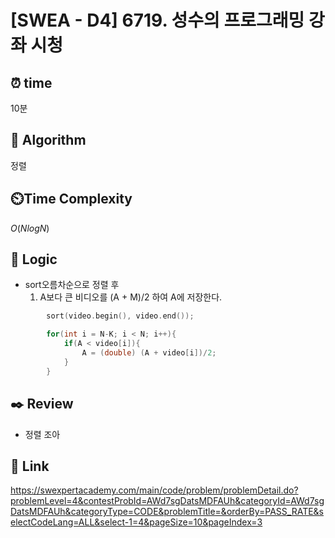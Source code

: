 # [SWEA - D4] 6719. 성수의 프로그래밍 강좌 시청
 
## ⏰  **time**

10분
  
## :pushpin: **Algorithm**

정렬
  
## ⏲️**Time Complexity**

$O(NlogN)$
    
## :round_pushpin: **Logic**
- sort오름차순으로 정렬 후
  1. A보다 큰 비디오를 (A + M)/2 하여 A에 저장한다.

```cpp
        sort(video.begin(), video.end());

        for(int i = N-K; i < N; i++){
            if(A < video[i]){
                A = (double) (A + video[i])/2;
            }
        }
```
  
## :black_nib: **Review**

- 정렬 조아
  
## 📡 Link
https://swexpertacademy.com/main/code/problem/problemDetail.do?problemLevel=4&contestProbId=AWd7sgDatsMDFAUh&categoryId=AWd7sgDatsMDFAUh&categoryType=CODE&problemTitle=&orderBy=PASS_RATE&selectCodeLang=ALL&select-1=4&pageSize=10&pageIndex=3
